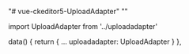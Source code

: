 "# vue-ckeditor5-UploadAdapter" 
"<template>
    <vue-ckeditor type="classic" v-model="work_log" :editors="editors" :uploadAdapter="uploadadapter"></vue-ckeditor>
</template>"

import UploadAdapter from '../uploadadapter'

data() {
    return {
      ...
      uploadadapter: UploadAdapter
    }
  },